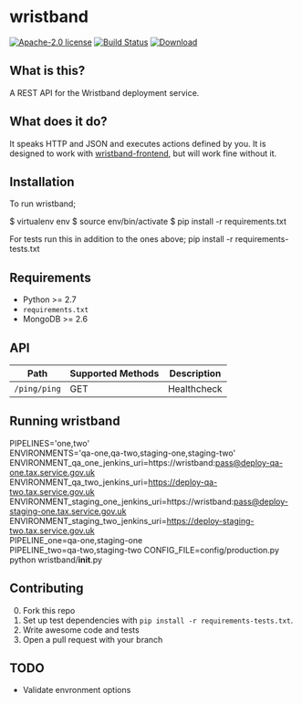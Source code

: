 # wristband

[![Apache-2.0 license](http://img.shields.io/badge/license-Apache-brightgreen.svg)](http://www.apache.org/licenses/LICENSE-2.0.html) [![Build Status](https://travis-ci.org/hmrc/wristband.svg)](https://travis-ci.org/hmrc/wristband) [ ![Download](https://api.bintray.com/packages/hmrc/releases/wristband/images/download.svg) ](https://bintray.com/hmrc/releases/wristband/_latestVersion)

## What is this?

A REST API for the Wristband deployment service.

## What does it do?

It speaks HTTP and JSON and executes actions defined by you. It is designed to work with [wristband-frontend][1], but will work fine without it.

## Installation

To run wristband;

$ virtualenv env
$ source env/bin/activate
$ pip install -r requirements.txt

For tests run this in addition to the ones above;
pip install -r requirements-tests.txt


## Requirements

- Python >= 2.7
- `requirements.txt`
- MongoDB >= 2.6

## API

| Path | Supported Methods | Description |
| ---- | ----------------- | ----------- |
| `/ping/ping` | GET | Healthcheck |

## Running wristband

PIPELINES='one,two'  \
ENVIRONMENTS='qa-one,qa-two,staging-one,staging-two' \
ENVIRONMENT_qa_one_jenkins_uri=https://wristband:pass@deploy-qa-one.tax.service.gov.uk  \
ENVIRONMENT_qa_two_jenkins_uri=https://deploy-qa-two.tax.service.gov.uk  \
ENVIRONMENT_staging_one_jenkins_uri=https://wristband:pass@deploy-staging-one.tax.service.gov.uk  \
ENVIRONMENT_staging_two_jenkins_uri=https://deploy-staging-two.tax.service.gov.uk  \
PIPELINE_one=qa-one,staging-one \
PIPELINE_two=qa-two,staging-two
CONFIG_FILE=config/production.py
python wristband/__init__.py

## Contributing

0. Fork this repo
1. Set up test dependencies with `pip install -r requirements-tests.txt`.
2. Write awesome code and tests
3. Open a pull request with your branch

[1]: https://github.tools.tax.service.gov.uk/HMRC/wristband-frontend


TODO
--
* Validate envronment options
